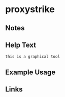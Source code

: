 # proxystrike

Notes
-------

Help Text
-------
```
this is a graphical tool
```

Example Usage
-------

Links
-------

